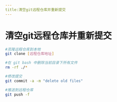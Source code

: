 ```yaml
---
title:清空git远程仓库并重新提交
---
```


# 清空git远程仓库并重新提交

```bash
#克隆远程仓库到本地
git clone [远程仓库地址]

#在 git bash 中删除当前目录下所有文件
rm -rf ./*

#修改提交
git commit -a -m "delete old files"

#推送到远程仓库
git push -f
```